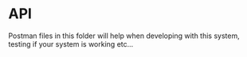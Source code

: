 

# API

Postman files in this folder will help when developing with this system, testing if your system is working etc...